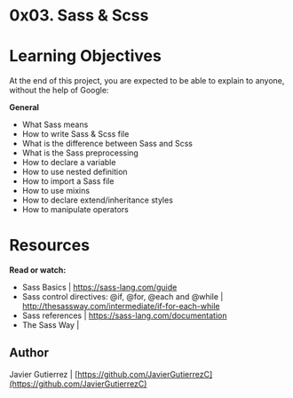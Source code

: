 # 0x03. Sass & Scss

# Learning Objectives
At the end of this project, you are expected to be able to explain to anyone, without the help of Google:

**General**

* What Sass means
* How to write Sass & Scss file
* What is the difference between Sass and Scss
* What is the Sass preprocessing
* How to declare a variable
* How to use nested definition
* How to import a Sass file
* How to use mixins
* How to declare extend/inheritance styles
* How to manipulate operators

# Resources
**Read or watch:**

* Sass Basics | https://sass-lang.com/guide
* Sass control directives: @if, @for, @each and @while | http://thesassway.com/intermediate/if-for-each-while
* Sass references | https://sass-lang.com/documentation
* The Sass Way | 

## Author

Javier Gutierrez  | [https://github.com/JavierGutierrezC](https://github.com/JavierGutierrezC)